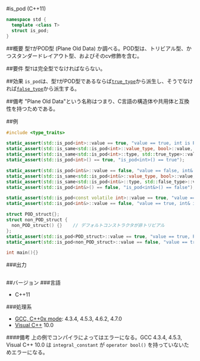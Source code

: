#is_pod (C++11)
```cpp
namespace std {
  template <class T>
  struct is_pod;
}
```

##概要
型`T`がPOD型 (Plane Old Data) か調べる。POD型は、トリビアル型、かつスタンダードレイアウト型、およびそのcv修飾を含む。


##要件
型`T`は完全型でなければならない。


##効果
`is_pod`は、型`T`がPOD型であるならば[`true_type`](./integral_constant-true_type-false_type.md)から派生し、そうでなければ[`false_type`](./integral_constant-true_type-false_type.md)から派生する。


##備考
"Plane Old Data"という名称はつまり、C言語の構造体や共用体と互換性を持つためである。


##例
```cpp
#include <type_traits>

static_assert(std::is_pod<int>::value == true, "value == true, int is POD");
static_assert(std::is_same<std::is_pod<int>::value_type, bool>::value, "value_type == bool");
static_assert(std::is_same<std::is_pod<int>::type, std::true_type>::value, "type == true_type");
static_assert(std::is_pod<int>() == true, "is_pod<int>() == true");

static_assert(std::is_pod<int&>::value == false, "value == false, int& is not POD");
static_assert(std::is_same<std::is_pod<int&>::value_type, bool>::value, "value_type == bool");
static_assert(std::is_same<std::is_pod<int&>::type, std::false_type>::value, "type == false_type");
static_assert(std::is_pod<int&>() == false, "is_pod<int&>() == false");

static_assert(std::is_pod<const volatile int>::value == true, "value == true, const volatile int is POD");
static_assert(std::is_pod<int&>::value == false, "value == true, int& is not POD");

struct POD_struct{};
struct non_POD_struct {
  non_POD_struct() {}    // デフォルトコンストラクタが非トリビアル
};
static_assert(std::is_pod<POD_struct>::value == true, "value == true, POD_struct is POD");
static_assert(std::is_pod<non_POD_struct>::value == false, "value == true, non_POD_struct is not POD");

int main(){}
```

###出力
```
```

##バージョン
###言語
- C++11

###処理系
- [GCC, C++0x mode](/implementation.md#gcc): 4.3.4, 4.5.3, 4.6.2, 4.7.0
- [Visual C++](/implementation.md#visual_cpp) 10.0

####備考
上の例でコンパイラによってはエラーになる。GCC 4.3.4, 4.5.3, Visual C++ 10.0 は `integral_constant` が `operator bool()` を持っていないためエラーになる。


